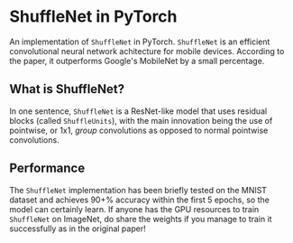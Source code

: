 # ShuffleNet in PyTorch
An implementation of `ShuffleNet` in PyTorch. `ShuffleNet` is an efficient convolutional neural network achitecture for mobile devices. According to the paper, it outperforms Google's MobileNet by a small percentage.

## What is ShuffleNet?
In one sentence, `ShuffleNet` is a ResNet-like model that uses residual blocks (called `ShuffleUnits`), with the main innovation being the use of pointwise, or 1x1, *group* convolutions as opposed to normal pointwise convolutions.

## Performance
The `ShuffleNet` implementation has been briefly tested on the MNIST dataset and achieves 90+% accuracy within the first 5 epochs, so the model can certainly learn. If anyone has the GPU resources to train `ShuffleNet` on ImageNet, do share the weights if you manage to train it successfully as in the original paper!

